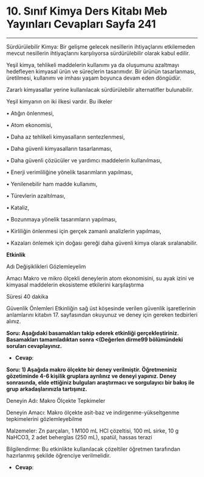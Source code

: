 # 10. Sınıf Kimya Ders Kitabı Meb Yayınları Cevapları Sayfa 241

---

Sürdürülebilir Kimya: Bir gelişme gelecek nesillerin ihtiyaçlarını etkilemeden mevcut nesillerin ihtiyaçlarını karşılıyorsa sürdürülebilir olarak kabul edilir.

 Yeşil kimya, tehlikeli maddelerin kullanımı ya da oluşumunu azaltmayı hedefleyen kimyasal ürün ve süreçlerin tasarımıdır. Bir ürünün tasarlanması, üretilmesi, kullanımı ve imhası yaşam boyunca devam eden döngüdür.

 Zararlı kimyasallar yerine kullanılacak sürdürülebilir alternatifler bulunabilir.

 Yeşil kimyanın on iki ilkesi vardır. Bu ilkeler

 • Atığın önlenmesi,

 • Atom ekonomisi,

 • Daha az tehlikeli kimyasalların sentezlenmesi,

 • Daha güvenli kimyasalların tasarlanması,

 • Daha güvenli çözücüler ve yardımcı maddelerin kullanılması,

 • Enerji verimliliğine yönelik tasarımların yapılması,

 • Yenilenebilir ham madde kullanımı,

 • Türevlerin azaltılması,

 • Kataliz,

 • Bozunmaya yönelik tasarımların yapılması,

 • Kirliliğin önlenmesi için gerçek zamanlı analizlerin yapılması,

 • Kazaları önlemek için doğası gereği daha güvenli kimya olarak sıralanabilir.

**Etkinlik**

Adı Değişiklikleri Gözlemleyelim

 Amacı Makro ve mikro ölçekli deneylerin atom ekonomisini, su ayak izini ve kimyasal maddelerin ekosisteme etkilerini karşılaştırma

 Süresi 40 dakika

 Güvenlik Önlemleri Etkinliğin sağ üst köşesinde verilen güvenlik işaretlerinin anlamlarını kitabın 17. sayfasından okuyunuz ve deney için gereken tedbirleri alınız.

**Soru: Aşağıdaki basamakları takip ederek etkinliği gerçekleştiriniz. Basamakları tamamladıktan sonra <(Değerlen dirme99 bölümündeki soruları cevaplayınız.**

-   **Cevap**:

**Soru: 1) Aşağıda makro ölçekte bir deney verilmiştir. Öğretmeniniz gözetiminde 4-6 kişilik gruplara ayrılınız ve deneyi yapınız. Deney sonrasında, elde ettiğiniz bulguları araştırmacı ve sorgulayıcı bir bakış ile grup arkadaşlarınızla tartışınız.**

Deneyin Adı: Makro Ölçekte Tepkimeler

 Deneyin Amacı: Makro ölçekte asit-baz ve indirgenme-yükseltgenme tepkimelerini gözlemleyebilme

 Malzemeler: Zn parçaları, 1 M100 mL HCl çözeltisi, 100 mL sirke, 10 g NaHCO3, 2 adet beherglas (250 mL), spatül, hassas terazi

 Bilgilendirme: Bu etkinlikte kullanılacak çözeltiler öğretmen tarafından hazırlanmış şekilde öğrenciye verilmelidir.

-   **Cevap**: